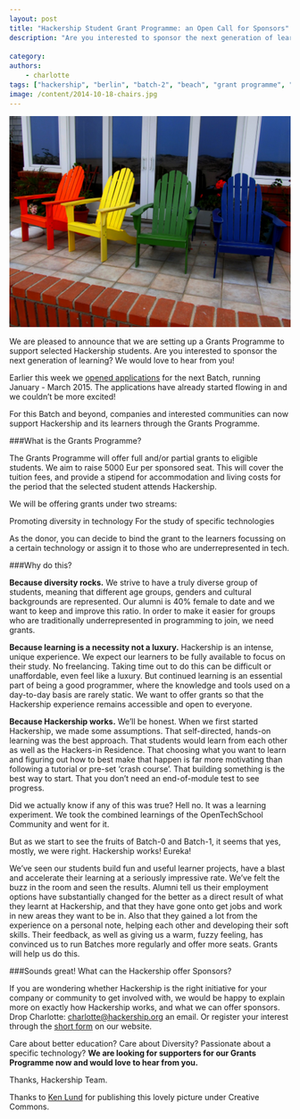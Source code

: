 ```yaml
---
layout: post
title: "Hackership Student Grant Programme: an Open Call for Sponsors"
description: "Are you interested to sponsor the next generation of learning? We would love to hear from you! [Contact us here](http://www.hackership.org/get-involved/), or continue reading..."

category:
authors:
    - charlotte
tags: ["hackership", "berlin", "batch-2", "beach", "grant programme", "sponsor", "hackership on tour"]
image: /content/2014-10-18-chairs.jpg
---
```


![Hackership Grant Programme: Call for Sponsors](/content/2014-10-18-chairs.jpg)

We are pleased to announce that we are setting up a Grants Programme to support selected Hackership students.  Are you interested to sponsor the next generation of learning? We would love to hear from you!   

Earlier this week we [opened applications](http://www.hackership.org/apply/) for the next Batch, running January - March 2015. The applications have already started flowing in and we couldn’t be more excited!

For this Batch and beyond, companies and interested communities can now support Hackership and its learners through the Grants Programme.


###What is the Grants Programme?

The Grants Programme will offer full and/or partial grants to eligible students. We aim to raise 5000 Eur per sponsored seat. This will cover the tuition fees, and provide a stipend for accommodation and living costs for the period that the selected student attends Hackership.

We will be offering grants under two streams:

Promoting diversity in technology
For the study of specific technologies

As the donor, you can decide to bind the grant to the learners focussing on a certain technology or assign it to those who are underrepresented in tech.


###Why do this?

**Because diversity rocks.** We strive to have a truly diverse group of students, meaning that different age groups, genders and cultural backgrounds are represented. Our alumni is 40% female to date and we want to keep and improve this ratio. In order to make it easier for groups who are traditionally underrepresented in programming to join, we need grants.

**Because learning is a necessity not a luxury.** Hackership is an intense, unique experience. We expect our learners to be fully available to focus on their study. No freelancing. Taking time out to do this can be difficult or unaffordable, even feel like a luxury. But continued learning is an essential part of being a good programmer, where the knowledge and tools used on a day-to-day basis are rarely static. We want to offer grants so that the Hackership experience remains accessible and open to everyone.

**Because Hackership works.** We’ll be honest. When we first started Hackership, we made some assumptions. That self-directed, hands-on learning was the best approach. That students would learn from each other as well as the Hackers-in Residence. That choosing what you want to learn and figuring out how to best make that happen is far more motivating than following a tutorial or pre-set ‘crash course’.  That building something is the best way to start. That you don’t need an end-of-module test to see progress.

Did we actually know if any of this was true? Hell no. It was a learning experiment. We took the combined learnings of the OpenTechSchool Community and went for it.

But as we start to see the fruits of Batch-0 and Batch-1, it seems that yes, mostly, we were right. Hackership works! Eureka!

We’ve seen our students build fun and useful learner projects, have a blast and accelerate their learning at a seriously impressive rate. We’ve felt the buzz in the room and seen the results. Alumni tell us their employment options have substantially changed for the better as a direct result of what they learnt at Hackership, and that they have gone onto get jobs and work in new areas they want to be in. Also that they gained a lot from the experience on a personal note, helping each other and developing their soft skills. 
Their feedback, as well as giving us a warm, fuzzy feeling, has convinced us to run Batches more regularly and offer more seats. Grants will help us do this.


###Sounds great! What can the Hackership offer Sponsors?

If you are wondering whether Hackership is the right initiative for your company or community to get involved with, we would be happy to explain more on exactly how Hackership works, and what we can offer sponsors. Drop Charlotte: <charlotte@hackership.org> an email. Or register your interest through the [short form](https://docs.google.com/forms/d/1wK0vHaMHlUSeXhVQLTmHxVmvLjxOoBvxSHqGc9lJVbw/viewform) on our website.

Care about better education? Care about Diversity? Passionate about a specific technology? **We are looking for supporters for our Grants Programme now and would love to hear from you.** 

Thanks,
Hackership Team. 




Thanks to [Ken Lund](https://www.flickr.com/photos/kenlund/6059590182/) for publishing this lovely picture under Creative Commons.




